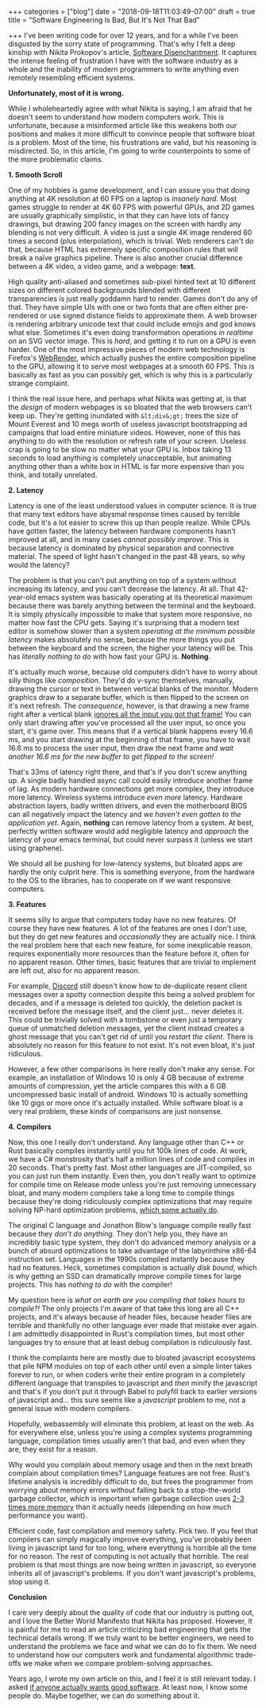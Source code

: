 +++
categories = ["blog"]
date = "2018-09-18T11:03:49-07:00"
draft = true
title = "Software Engineering Is Bad, But It's Not That Bad"

+++
I've been writing code for over 12 years, and for a while I've been disgusted by the sorry state of programming. That's why I felt a deep kinship with Nikita Prokopov's article, [Software Disenchantment](http://tonsky.me/blog/disenchantment/ "Software Disenchantment"). It captures the intense feeling of frustration I have with the software industry as a whole and the inability of modern programmers to write anything even remotely resembling efficient systems.

**Unfortunately, most of it is wrong.**

While I wholeheartedly agree with what Nikita is saying, I am afraid that he doesn't seem to understand how modern computers work. This is unfortunate, because a misinformed article like this weakens both our positions and makes it more difficult to convince people that software bloat is a problem. Most of the time, his frustrations are valid, but his reasoning is misdirected. So, in this article, I'm going to write counterpoints to some of the more problematic claims.

**1. Smooth Scroll**

One of my hobbies is game development, and I can assure you that doing anything at 4K resolution at 60 FPS on a laptop is _insanely hard_. Most games struggle to render at 4K 60 FPS with powerful GPUs, and 2D games are usually graphically simplistic, in that they can have lots of fancy drawings, but drawing 200 fancy images on the screen with hardly any blending is not very difficult. A video is just a single 4K image rendered 60 times a second (plus interpolation), which is trivial. Web renderers can't do that, because HTML has extremely specific composition rules that will break a naïve graphics pipeline. There is also another crucial difference between a 4K video, a video game, and a webpage: **text**.

High quality anti-aliased and sometimes sub-pixel hinted text at 10 different sizes on different colored backgrounds blended with different transparencies is just really goddamn hard to render. Games don't do any of that. They have simple UIs with one or two fonts that are often either pre-rendered or use signed distance fields to approximate them. A web browser is rendering arbitrary unicode text that could include emojis and god knows what else. Sometimes it's even doing transformation operations _in realtime_ on an SVG vector image. This is _hard_, and getting it to run on a GPU is even harder. One of the most impressive pieces of modern web technology is Firefox's [WebRender](https://hacks.mozilla.org/2017/10/the-whole-web-at-maximum-fps-how-webrender-gets-rid-of-jank/), which actually pushes the entire composition pipeline to the GPU, allowing it to serve most webpages at a smooth 60 FPS. This is basically as fast as you can possibly get, which is why this is a particularly strange complaint.

I think the real issue here, and perhaps what Nikita was getting at, is that the _design_ of modern webpages is so bloated that the web browsers can't keep up. They're getting inundated with `&lt;div&;gt;` trees the size of Mount Everest and 10 megs worth of useless javascript bootstrapping ad campaigns that load entire miniature videos. However, none of this has anything to do with the resolution or refresh rate of your screen. Useless crap is going to be slow no matter what your GPU is. Inbox taking 13 seconds to load anything is completely unacceptable, but animating anything other than a white box in HTML is far more expensive than you think, and totally unrelated.

**2. Latency**

Latency is one of the least understood values in computer science. It is true that many text editors have abysmal response times caused by terrible code, but it's a lot easier to screw this up than people realize. While CPUs have gotten faster, the latency between hardware components hasn't improved at all, and in many cases _cannot possibly improve_. This is because latency is dominated by physical separation and connective material. The speed of light hasn't changed in the past 48 years, so why would the latency? 

The problem is that you can't put anything on top of a system without increasing its latency, and you can't decrease the latency. At all. That 42-year-old emacs system was basically operating at its theoretical maximum because there was barely anything between the terminal and the keyboard. It is simply physically impossible to make that system more responsive, no matter how fast the CPU gets. Saying it's surprising that a modern text editor is somehow slower than a system _operating at the minimum possible latency_ makes absolutely no sense, because the more things you put between the keyboard and the screen, the higher your latency will be. This has _literally nothing to do_ with how fast your GPU is. **Nothing**.

It's actually much worse, because old computers didn't have to worry about silly things like _composition_. They'd do v-sync themselves, manually, drawing the cursor or text in between vertical blanks of the monitor. Modern graphics draw to a separate buffer, which is then flipped to the screen on it's next refresh. The _consequence_, however, is that drawing a new frame right after a vertical blank [ignores all the input you got that frame!](https://blackhole12.com/blog/problem-of-vsync/) You can only start drawing after you've processed all the user input, so once you start, it's game over. This means that if a vertical blank happens every 16.6 ms, and you start drawing at the beginning of that frame, you have to wait 16.6 ms to process the user input, then draw the next frame and _wait another 16.6 ms for the new buffer to get flipped to the screen!_

That's 33ms of latency right there, and that's if you don't screw anything up. A single badly handled async call could easily introduce another frame of lag. As modern hardware connections get more complex, they introduce more latency. Wireless systems introduce _even more_ latency. Hardware abstraction layers, badly written drivers, and even the motherboard BIOS can all negatively impact the latency and _we haven't even gotten to the application yet_. Again, **nothing** can remove latency from a system. At best, perfectly written software would add negligible latency and _approach_ the latency of your emacs terminal, but could never surpass it (unless we start using graphene).

We should all be pushing for low-latency systems, but bloated apps are hardly the only culprit here. This is something everyone, from the hardware to the OS to the libraries, has to cooperate on if we want responsive computers.

**3. Features**

It seems silly to argue that computers today have no new features. Of course they have new features. A lot of the features are ones I don't use, but they do get new features and _occasionally_ they are actually nice. I think the real problem here that each new feature, for some inexplicable reason, requires exponentially more resources than the feature before it, often for no apparent reason. Other times, basic features that are trivial to implement are left out, also for no apparent reason. 

For example, [Discord](https://discordapp.com/) still doesn't know how to de-duplicate resent client messages over a spotty connection despite this being a solved problem for decades, and if a message is deleted too quickly, the deletion packet is received before the message itself, and the client just... never deletes it. This could be trivially solved with a tombstone or even just a temporary queue of unmatched deletion messages, yet the client instead creates a ghost message that you can't get rid of until you _restart the client_. There is absolutely no reason for this feature to not exist. It's not even bloat, it's just ridiculous.

However, a few other comparisons in here really don't make any sense. For example, an installation of Windows 10 is only 4 GB because of extreme amounts of compression, yet the article compares this with a 6 GB uncompressed basic install of android. Windows 10 is actually something like 10 gigs or more once it's actually installed. While software bloat is a very real problem, these kinds of comparisons are just nonsense.

**4. Compilers**

Now, this one I really don't understand. Any language other than C++ or Rust basically compiles instantly until you hit 100k lines of code. At work, we have a C# monstrosity that's half a million lines of code and compiles in 20 seconds. That's pretty fast. Most other languages are JIT-compiled, so you can just run them instantly. Even then, you don't really want to optimize for compile time on Release mode unless you're just removing unnecessary bloat, and many modern compilers take a long time to compile things because they're doing ridiculously complex optimizations that may require solving NP-hard optimization problems, [which some actually do](https://github.com/google/souper).

The original C language and Jonathon Blow's language compile really fast because they _don't do anything_. They don't help you, they have an incredibly basic type system, they don't do advanced memory analysis or a bunch of absurd optimizations to take advantage of the labyrinthine x86-64 instruction set. Languages in the 1990s compiled instantly because they had no features. Heck, sometimes compilation is actually _disk bound_, which is why getting an SSD can dramatically improve compile times for large projects. This has _nothing to do_ with the compiler!

My question here is _what on earth are you compiling that takes hours to compile?!_ The only projects I'm aware of that take this long are all C++ projects, and it's always because of header files, because header files are terrible and thankfully no other language ever made that mistake ever again. I am admittedly disappointed in Rust's compilation times, but most other languages try to ensure that at least debug compilation is ridiculously fast.

I think the complaints here are mostly due to bloated javascript ecosystems that pile NPM modules on top of each other until even a simple linter takes forever to run, or when coders write their entire program in a completely different language that transpiles to javascript and _then_ minify the javascript and that's if you don't put it through Babel to polyfill back to earlier versions of javascript and... this sure seems like a _javascript_ problem to me, not a general issue with modern compilers.

Hopefully, webassembly will eliminate this problem, at least on the web. As for everywhere else, unless you're using a complex systems programming language, compilation times usually aren't that bad, and even when they are, they exist for a reason. 

Why would you complain about memory usage and then in the next breath complain about compilation times? Language features are not free. Rust's lifetime analysis is incredibly difficult to do, but frees the programmer from worrying about memory errors without falling back to a stop-the-world garbage collector, which is important when garbage collection uses [2-3 times more memory](https://people.cs.umass.edu/\~emery/pubs/gcvsmalloc.pdf) than it actually needs (depending on how much performance you want).

Efficient code, fast compilation and memory safety. Pick two. If you feel that compilers can simply magically improve everything, you've probably been living in javascript land for too long, where everything is horrible all the time for no reason. The rest of computing is not actually that horrible. The real problem is that most things are now being written in javascript, so everyone inherits all of javascript's problems. If you don't want javascript's problems, stop using it.

**Conclusion**

I care very deeply about the quality of code that our industry is putting out, and I love the Better World Manifesto that Nikita has proposed. However, it is painful for me to read an article criticizing bad engineering that gets the technical details wrong. If we truly want to be better engineers, we need to understand the problems we face and what we can do to fix them. We need to understand how our computers work and fundamental algorithmic trade-offs we make when we compare problem-solving approaches.

Years ago, I wrote my own article on this, and I feel it is still relevant today. I asked [if anyone actually wants good software](https://blackhole12.com/blog/does-anyone-actually-want-good-software/). At least now, I know some people do. Maybe together, we can do something about it.